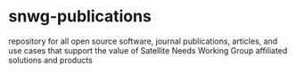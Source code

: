 # snwg-publications
repository for all open source software, journal publications, articles, and use cases that support the value of Satellite Needs Working Group affiliated solutions and products
